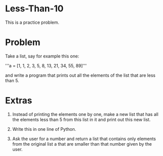 # Less-Than-10

This is a practice problem.

# Problem

Take a list, say for example this one:

'''a = [1, 1, 2, 3, 5, 8, 13, 21, 34, 55, 89]'''

and write a program that prints out all the elements of the list that are less than 5.

# Extras

1) Instead of printing the elements one by one, make a new list that has all the elements less than 5 from this list in it and print out this new list.

2) Write this in one line of Python.

3) Ask the user for a number and return a list that contains only elements from the original list a that are smaller than that number given by the user.
